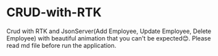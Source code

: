# CRUD-with-RTK
Crud with RTK and JsonServer(Add Employee, Update Employee, Delete Employee) with beautiful animation that you can't be expected😊. Please read md file before run the application.
